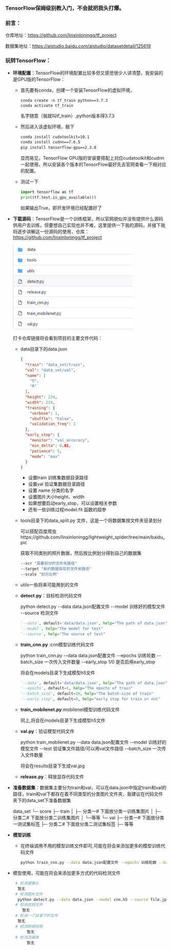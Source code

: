 ###  TensorFlow保姆级别教入门，不会就把我头打爆。

### 前言：

仓库地址：https://github.com/linxinloningg/tf_project

数据集地址：https://aistudio.baidu.com/aistudio/datasetdetail/125619

### 玩转TensorFlow：

* **环境配置**：TensorFlow的环境配置比较多但又感觉很少人讲清楚，我安装的是GPU版的TensorFlow：

  * 首先要有conda，创建一个安装TensorFlow的虚拟环境，

    ```
    conda create -n tf_train python==3.7.3
    conda activate tf_train
    ```

    名字随意（我就叫tf_train）,python版本得3.7.3

  * 然后进入该虚拟环境，敲下

    ```bash
    conda install cudatoolkit=10.1
    conda install cudnn==7.6.5
    pip install tensorflow-gpu==2.3.0
    ```

    显而易见，TensorFlow GPU版的安装要搭配上对应cudatoolkit和cudnn一起使用，所以安装各个版本的TensorFlow最好先去官网查看一下相对应的配置。

  * 测试一下

    ```python
    import tensorflow as tf
    print(tf.test.is_gpu_available())
    ```

    如果输出True，即开发环境已经配置好了

* **下载源码**：TensorFlow是一个训练框架，所以官网貌似并没有提供什么源码供用户去训练，但要想自己实现也并不难，这里提供一下我的源码，并接下我将逐步讲解这一份源码的使用，仓库：https://github.com/linxinloningg/tf_project

  ![](readme.assets/image-20220113173442395.png)

  打卡仓库链接将会看到项目的主要文件代码：

  * data目录下的data.json

    ```json
    {
      "train": "data_set/train",
      "val": "data_set/val",
      "name": [
        "O",
        "R"
      ],
      "height": 224,
      "width": 224,
      "training": {
        "verbose": 1,
        "shuffle": "False",
        "validation_freq": 1
      },
      "early_stop": {
        "monitor": "val_accuracy",
        "min_delta": 0.01,
        "patience": 5,
        "mode": "max"
      }
    }
    ```

    * 设置train 训练集数据目录路径
    * 设置val 验证集数据目录路径
    * 设置 name 分类的名字
    * 设置图片大小height、width
    * 如果想要启动early_stop，可以设置相关参数
    * 还有一些训练过程model.fit 函数的超参

  * tools目录下的data_split.py 文件，这是一个将数据集按文件夹目录划分

    可以搭配百度爬虫https://github.com/linxinloningg/lightweight_spider/tree/main/baidu_pic

    获取不同类别的照片数据，然后按比例划分得到自己的数据集

    ```bash
    --scr "需要划分的文件夹路径"
    --target "新的数据保存的文件夹路径"
    --scale	"划分比例"
    ```

  * utils一些将来可能用到的文件

  * **detect.py**：目标检测代码文件

    python detect.py --data data.json配置文件 --model 训练好的模型文件 --source 检测文件

    ```python
    '--data', default='data/data.json', help="The path of data.json"
    '--model', help="The model for test"
    '--source', help="The source of test"
    ```

  * **train_cnn.py** :cnn模型训练代码文件

    python train_cnn.py --data data.json配置文件 --epochs 训练轮数 --batch_size 一次传入文件数量 --early_stop 1/0 是否启用early_stop 

    将会在models目录下生成模型h5文件

    ```python
    '--data', default='data/data.json', help="The path of data.json"
    '--epochs', default=1, help="The epochs of train"
    '--batch_size', default=16, help="The batch-size of train"
    '--early_stop', default=0, help="early stop for train or not"
    ```

  * **train_mobilenet.py**:mobilenet模型训练代码文件

    同上,将会在models目录下生成模型h5文件

  * **val.py**：验证模型代码文件

    python train_mobilenet.py --data data.json配置文件 --model 训练好的模型文件 --test 验证集文件路径/可以用val文件路径  --batch_size 一次传入文件数量

    将会在results目录下生成val.jpg

  * **release.py**：释放显存代码文件

* **准备数据集**：数据集主要分为train和val，可以在data.json中指定train和val的路径，train和val下都存在着不同类型的分类图片文件夹，我建议在代码文件夹下的data_set下准备数据集

  data_set
  └─ score
         ├─ train
         │    ├─ 分类一# 下面放分类一训练集图片
         │    ├─ 分类二# 下面放分类二训练集图片
         │    └─等等 
         └─ val
                ├─ 分类一# 下面放分类一测试集标签
                ├─ 分类二# 下面放分类二测试集标签
                ├─ 等等

* **模型训练**

  * 在终端调用不用的模型训练文件即可,可能在将会来添加更多的模型训练代码文件

    ```bash
    python train_cnn.py --data data.json配置文件 --epochs 训练轮数 --batch_size 一次传入文件数量 --early_stop 1/0 是否启用early_stop 
    ```

* 模型使用，可能在将会来添加更多方式的代码检测文件

  ```bash
   # 检测摄像头
   	暂无
   # 检测图片文件
    python detect.py --data data.json --model cnn.h5 --source file.jpg  # image 
   # 检测视频文件
      暂无  
   # 检测一个目录下的文件
   	暂无
   # 检测网络视频
     	暂无
   # 检测流媒体
     	暂无    
  ```

  

